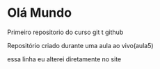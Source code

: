 # Olá Mundo
 Primeiro repositorio do curso git t github

Repositório criado durante uma aula ao vivo(aula5)

essa linha eu alterei diretamente no site 
